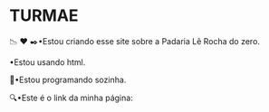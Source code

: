 # TURMAE

:chart_with_downwards_trend: :heart: :black_nib:•Estou criando esse site sobre a Padaria Lê Rocha do zero.

•Estou usando html.

:raising_hand:•Estou programando sozinha.

:mag:•Este é o link da minha página:

